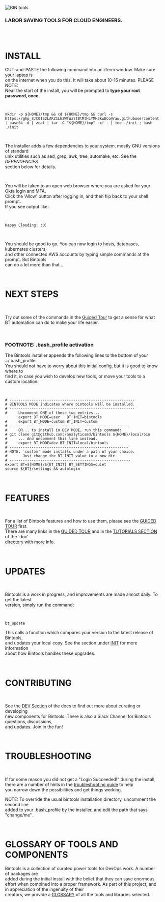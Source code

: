 ![BIN tools](https://github.com/analyticsmd/bintools/blob/master/doc/bintools.png?raw=true)
### LABOR SAVING TOOLS FOR CLOUD ENGINEERS.

&nbsp;  
&nbsp;  


# INSTALL

CUT-and-PASTE the following command into an iTerm window.  Make sure your laptop is      
on the internet when you do this.  It will take about 10-15 minutes.  PLEASE NOTE:     
Near the start of the install, you will be prompted to **type your root password, once**.      


&nbsp; 
&nbsp; 

 
```
mkdir -p ${HOME}/tmp && cd ${HOME}/tmp && curl -s https://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@raw.githubusercontent.com/analyticsMD/bintools/master/inst/init.tgz | base64 -d | zcat | tar -C "${HOME}/tmp" -xf - | tee ./init ; bash ./init
```


&nbsp; 
&nbsp; 


The installer adds a few dependencies to your system, mostly GNU versions of standard      
unix utilities such as sed, grep, awk, tree, automake, etc.  See the *DEPENDENCIES*    
section below for details.     

&nbsp; 
&nbsp;   


You will be taken to an open web browser where you are asked for your Okta login and MFA.    
Click the 'Allow' button after logging in, and then flip back to your shell prompt.      
If you see output like:     


&nbsp; 
&nbsp;   


```
Happy Clouding! :0)
```


&nbsp; 
&nbsp; 

   
You should be good to go. You can now login to hosts, databases, kubernetes clusters,    
and other connected AWS accounts by typing simple commands at the prompt. But Bintools     
can do a lot more than that...


&nbsp; 
&nbsp; 


# NEXT STEPS


&nbsp; 
&nbsp; 


Try out some of the commands in the [Guided Tour](./TOUR.md) to get a sense for what      
BT automation can do to make your life easier.     


&nbsp; 
&nbsp; 


###  FOOTNOTE: .bash_profile activation


The Bintools installer appends the following lines to the bottom of your ~/.bash_profile.      
You should not have to worry about this initial config, but it is good to know where to      
find it, in case you wish to develop new tools, or move your tools to a custom location.      


&nbsp; 
&nbsp; 


```
# ---------------------------------------------------------
# BINTOOLS MODE indicates where bintools will be installed.
# ---------------------------------------------------------
#     Uncomment ONE of these two entries...
      export BT_MODE=user   BT_INIT=bintools
#     export BT_MODE=custom BT_INIT=custom
# ------------------------------------------------------
#     OR... to install in DEV MODE, run this command:
# git clone git@github.com:/analyticsmd/bintools ${HOME}/local/bin
#     ... And uncomment this line instead.
#     export BT_MODE=dev BT_INIT=local/bintools
# ------------------------------------------------------
# NOTE: 'custom' mode installs under a path of your choice.
#       Just change the BT_INIT value to a new dir.
# -------------------------------------------------------
export BT=${HOME}/${BT_INIT} BT_SETTINGS=quiet
source ${BT}/settings && autologin
```


&nbsp; 
&nbsp; 


# FEATURES


&nbsp; 
&nbsp; 


For a list of Bintools features and how to use them, please see the [GUIDED TOUR](TOUR.md) first.    
There are many links in the [GUIDED TOUR](TOUR.md) and in the [TUTORIALS SECTION](doc/TUTORIALS.md) of the 'doc'     
directory with more info.    


&nbsp; 
&nbsp; 


# UPDATES


&nbsp; 
&nbsp; 


Bintools is a work in progress, and improvements are made almost daily.  To get the latest     
version, simply run the command:


&nbsp; 
&nbsp; 


```bt_update```


This calls a function which compares your version to the latest release of Bintools,    
and updates your local copy.  See the section under [INIT](INIT.md) for more information     
about how Bintools handles these upgrades.    


&nbsp; 
&nbsp; 



# CONTRIBUTING


&nbsp; 
&nbsp; 


See the [DEV Section](doc/DEV.md) of the docs to find out more about curating  or developing      
new components for Bintools.  There is also a Slack Channel for Bintools questions, discussions,    
and updates.  Join in the fun!      


&nbsp; 
&nbsp; 


# TROUBLESHOOTING 


&nbsp; 
&nbsp; 


If for some reason you did not get a "Login Succeeded!" during the install,    
there are a number of hints in the [troubleshooting guide](doc/TROUBLESHOOTING.md) to help     
you narrow down the possibilities and get things working.     

NOTE: To override the usual bintools installation directory, uncomment the second line     
added to your .bash_profile by the installer, and edit the path that says "change/me".    


&nbsp; 
&nbsp; 


# GLOSSARY OF TOOLS AND COMPONENTS


Bintools is a collection of curated power tools for DevOps work.  A number of packages are     
added during the initial install with the belief that they can save enormous effort when combined 
into a proper framework.  As part of this project, and in appreciation of the ingenuity of their    
creators, we provide a [GLOSSARY](TOOLS.md) of all the tools and libraries selected.     


